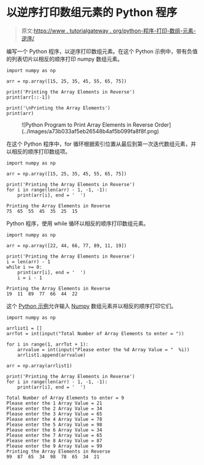 # 以逆序打印数组元素的 Python 程序

> 原文:[https://www . tutorialgateway . org/python-程序-打印-数组-元素-逆序/](https://www.tutorialgateway.org/python-program-to-print-array-elements-in-reverse-order/)

编写一个 Python 程序，以逆序打印数组元素。在这个 Python 示例中，带有负值的列表切片以相反的顺序打印 numpy 数组元素。

```
import numpy as np

arr = np.array([15, 25, 35, 45, 55, 65, 75])

print('Printing the Array Elements in Reverse')
print(arr[::-1])

print('\nPrinting the Array Elements')
print(arr)
```

<figure class="wp-block-image size-large">![Python Program to Print Array Elements in Reverse Order](../Images/a73b033af5eb26548b4af5b099fa8f8f.png)</figure>

在这个 Python 程序中，for 循环根据索引位置从最后到第一次迭代数组元素，并以相反的顺序打印数组项。

```
import numpy as np

arr = np.array([15, 25, 35, 45, 55, 65, 75])

print('Printing the Array Elements in Reverse')
for i in range(len(arr) - 1, -1, -1):
    print(arr[i], end = '  ')
```

```
Printing the Array Elements in Reverse
75  65  55  45  35  25  15 
```

Python 程序，使用 while 循环以相反的顺序打印数组元素。

```
import numpy as np

arr = np.array([22, 44, 66, 77, 89, 11, 19])

print('Printing the Array Elements in Reverse')
i = len(arr) - 1
while i >= 0:
    print(arr[i], end = '  ')
    i = i - 1
```

```
Printing the Array Elements in Reverse
19  11  89  77  66  44  22 
```

这个 [Python 示例](https://www.tutorialgateway.org/python-programming-examples/)允许输入 [Numpy](https://www.tutorialgateway.org/python-numpy-array/) 数组元素并以相反的顺序打印它们。

```
import numpy as np

arrlist1 = []
arrTot = int(input("Total Number of Array Elements to enter = "))

for i in range(1, arrTot + 1):
    arrvalue = int(input("Please enter the %d Array Value = "  %i))
    arrlist1.append(arrvalue)

arr = np.array(arrlist1)

print('Printing the Array Elements in Reverse')
for i in range(len(arr) - 1, -1, -1):
    print(arr[i], end = '  ')
```

```
Total Number of Array Elements to enter = 9
Please enter the 1 Array Value = 21
Please enter the 2 Array Value = 34
Please enter the 3 Array Value = 65
Please enter the 4 Array Value = 78
Please enter the 5 Array Value = 98
Please enter the 6 Array Value = 34
Please enter the 7 Array Value = 65
Please enter the 8 Array Value = 87
Please enter the 9 Array Value = 99
Printing the Array Elements in Reverse
99  87  65  34  98  78  65  34  21 
```